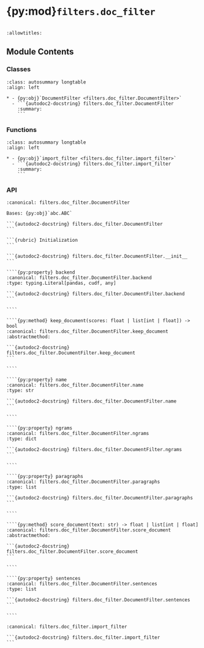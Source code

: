 # {py:mod}`filters.doc_filter`

```{py:module} filters.doc_filter
```

```{autodoc2-docstring} filters.doc_filter
:allowtitles:
```

## Module Contents

### Classes

````{list-table}
:class: autosummary longtable
:align: left

* - {py:obj}`DocumentFilter <filters.doc_filter.DocumentFilter>`
  - ```{autodoc2-docstring} filters.doc_filter.DocumentFilter
    :summary:
    ```
````

### Functions

````{list-table}
:class: autosummary longtable
:align: left

* - {py:obj}`import_filter <filters.doc_filter.import_filter>`
  - ```{autodoc2-docstring} filters.doc_filter.import_filter
    :summary:
    ```
````

### API

`````{py:class} DocumentFilter()
:canonical: filters.doc_filter.DocumentFilter

Bases: {py:obj}`abc.ABC`

```{autodoc2-docstring} filters.doc_filter.DocumentFilter
```

```{rubric} Initialization
```

```{autodoc2-docstring} filters.doc_filter.DocumentFilter.__init__
```

````{py:property} backend
:canonical: filters.doc_filter.DocumentFilter.backend
:type: typing.Literal[pandas, cudf, any]

```{autodoc2-docstring} filters.doc_filter.DocumentFilter.backend
```

````

````{py:method} keep_document(scores: float | list[int | float]) -> bool
:canonical: filters.doc_filter.DocumentFilter.keep_document
:abstractmethod:

```{autodoc2-docstring} filters.doc_filter.DocumentFilter.keep_document
```

````

````{py:property} name
:canonical: filters.doc_filter.DocumentFilter.name
:type: str

```{autodoc2-docstring} filters.doc_filter.DocumentFilter.name
```

````

````{py:property} ngrams
:canonical: filters.doc_filter.DocumentFilter.ngrams
:type: dict

```{autodoc2-docstring} filters.doc_filter.DocumentFilter.ngrams
```

````

````{py:property} paragraphs
:canonical: filters.doc_filter.DocumentFilter.paragraphs
:type: list

```{autodoc2-docstring} filters.doc_filter.DocumentFilter.paragraphs
```

````

````{py:method} score_document(text: str) -> float | list[int | float]
:canonical: filters.doc_filter.DocumentFilter.score_document
:abstractmethod:

```{autodoc2-docstring} filters.doc_filter.DocumentFilter.score_document
```

````

````{py:property} sentences
:canonical: filters.doc_filter.DocumentFilter.sentences
:type: list

```{autodoc2-docstring} filters.doc_filter.DocumentFilter.sentences
```

````

`````

````{py:function} import_filter(filter_path: str) -> filters.doc_filter.DocumentFilter | nemo_curator.filters.bitext_filter.BitextFilter
:canonical: filters.doc_filter.import_filter

```{autodoc2-docstring} filters.doc_filter.import_filter
```
````
